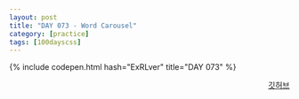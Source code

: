 ```yaml
---
layout: post
title: "DAY 073 - Word Carousel"
category: [practice]
tags: [100dayscss]
---
```


{% include codepen.html hash="ExRLver" title="DAY 073" %}

<p align="right">
  <a href="https://github.com/mnmn092631/100daysCSS/tree/main/DAY%20073%20-%20Word%20Carousel" title="깃허브">깃허브</a>
</p>
